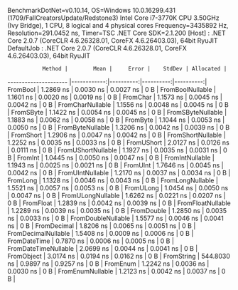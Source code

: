 
BenchmarkDotNet=v0.10.14, OS=Windows 10.0.16299.431 (1709/FallCreatorsUpdate/Redstone3)
Intel Core i7-3770K CPU 3.50GHz (Ivy Bridge), 1 CPU, 8 logical and 4 physical cores
Frequency=3435892 Hz, Resolution=291.0452 ns, Timer=TSC
.NET Core SDK=2.1.200
  [Host]     : .NET Core 2.0.7 (CoreCLR 4.6.26328.01, CoreFX 4.6.26403.03), 64bit RyuJIT
  DefaultJob : .NET Core 2.0.7 (CoreCLR 4.6.26328.01, CoreFX 4.6.26403.03), 64bit RyuJIT


               Method |        Mean |     Error |    StdDev | Allocated |
--------------------- |------------:|----------:|----------:|----------:|
             FromBool |   1.2869 ns | 0.0030 ns | 0.0027 ns |       0 B |
     FromBoolNullable |   1.1601 ns | 0.0020 ns | 0.0019 ns |       0 B |
             FromChar |   1.1573 ns | 0.0045 ns | 0.0042 ns |       0 B |
     FromCharNullable |   1.1556 ns | 0.0048 ns | 0.0045 ns |       0 B |
            FromSByte |   1.1422 ns | 0.0054 ns | 0.0045 ns |       0 B |
    FromSByteNullable |   1.1883 ns | 0.0062 ns | 0.0058 ns |       0 B |
             FromByte |   1.1044 ns | 0.0053 ns | 0.0050 ns |       0 B |
     FromByteNullable |   1.3206 ns | 0.0042 ns | 0.0039 ns |       0 B |
            FromShort |   1.2906 ns | 0.0047 ns | 0.0042 ns |       0 B |
    FromShortNullable |   1.2252 ns | 0.0035 ns | 0.0033 ns |       0 B |
           FromUShort |   2.0127 ns | 0.0126 ns | 0.0111 ns |       0 B |
   FromUShortNullable |   1.1927 ns | 0.0035 ns | 0.0031 ns |       0 B |
              FromInt |   1.0445 ns | 0.0050 ns | 0.0047 ns |       0 B |
      FromIntNullable |   1.1943 ns | 0.0025 ns | 0.0021 ns |       0 B |
             FromUInt |   1.7646 ns | 0.0045 ns | 0.0042 ns |       0 B |
     FromUIntNullable |   1.2170 ns | 0.0037 ns | 0.0034 ns |       0 B |
             FromLong |   1.1328 ns | 0.0046 ns | 0.0043 ns |       0 B |
     FromLongNullable |   1.5521 ns | 0.0057 ns | 0.0053 ns |       0 B |
            FromULong |   1.0454 ns | 0.0050 ns | 0.0047 ns |       0 B |
    FromULongNullable |   1.6262 ns | 0.0221 ns | 0.0207 ns |       0 B |
            FromFloat |   1.2839 ns | 0.0042 ns | 0.0039 ns |       0 B |
    FromFloatNullable |   1.2289 ns | 0.0039 ns | 0.0035 ns |       0 B |
           FromDouble |   1.2850 ns | 0.0035 ns | 0.0033 ns |       0 B |
   FromDoubleNullable |   1.5577 ns | 0.0046 ns | 0.0041 ns |       0 B |
          FromDecimal |   1.8206 ns | 0.0065 ns | 0.0051 ns |       0 B |
  FromDecimalNullable |   1.5408 ns | 0.0009 ns | 0.0006 ns |       0 B |
         FromDateTime |   0.7870 ns | 0.0006 ns | 0.0005 ns |       0 B |
 FromDateTimeNullable |   2.0699 ns | 0.0044 ns | 0.0041 ns |       0 B |
           FromObject |   3.0174 ns | 0.0194 ns | 0.0162 ns |       0 B |
           FromString | 544.8030 ns | 0.9897 ns | 0.9257 ns |       0 B |
             FromEnum |   1.2242 ns | 0.0036 ns | 0.0030 ns |       0 B |
     FromEnumNullable |   1.2123 ns | 0.0042 ns | 0.0037 ns |       0 B |
